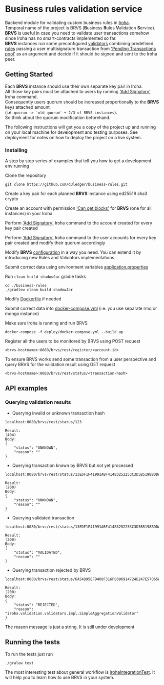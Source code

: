 # Business rules validation service

Backend module for validating custom business rules in [Iroha](https://github.com/hyperledger/iroha).<br/>
Temporal name of the project is BRVS (**B**usiness **R**ules **V**alidation **S**ervice).
**BRVS** is useful in case you need to validate user transactions somehow since Iroha has no smart-contracts implemented so far.<br/>
**BRVS** instances run some preconfigured [validators](./brvs-rules/src/main/java/iroha/validation/rules/Rule.java) combining predefined [rules](./brvs-rules/src/main/java/iroha/validation/validators/Validator.java) passing a user multisignature transaction from ['Pending Transactions pool'](https://iroha.readthedocs.io/en/latest/api/queries.html#get-pending-transactions) as an argument and decide if it should be signed and sent to the Iroha peer.

## Getting Started

Each **BRVS** instance should use their own separate key pair in Iroha.<br/>
All those key pairs must be attached to users by running ['Add Signatory'](https://iroha.readthedocs.io/en/latest/api/commands.html#add-signatory) Iroha command.<br/>
Consequently users quorum should be increased proportionally to the **BRVS** keys attached amount<br/> (i.e. `quorum -> 'old quorum' + 2/3 of BRVS instances`).<br/>
So think about the quorum modification beforehand.

The following instructions will get you a copy of the project up and running on your local machine for development and testing purposes. See deployment for notes on how to deploy the project on a live system.

### Installing

A step by step series of examples that tell you how to get a development env running

Clone the repository

```
git clone https://github.com/d3ledger/business-rules.git
```

Create a key pair for each planned **BRVS** instance using ed25519 sha3 crypto

Create an account with permission ['Can get blocks'](https://iroha.readthedocs.io/en/latest/maintenance/permissions.html#block-stream) for **BRVS** (one for all instances) in your Iroha

Perform ['Add Signatory'](https://iroha.readthedocs.io/en/latest/api/commands.html#add-signatory) Iroha command to the account created for every key pair created

Perform ['Add Signatory'](https://iroha.readthedocs.io/en/latest/api/commands.html#add-signatory) Iroha command to the user accounts for every key pair created and modify their quorum accordingly

Modify **BRVS** [configuration](./config/context/spring-context.xml) in a way you need. You can extend it by introducing new Rules and Validators implementations

Submit correct data using environment variables [application.properties](brvs-core/src/main/resources/application.properties)

Run `clean build shadowJar` gradle tasks

```
cd ./business-rules
./gradlew clean build shadowJar
```

Modify [Dockerfile](./Dockerfile) if needed

Submit correct data into [docker-compose.yml](./deploy/docker-compose.yml) (i.e. you use separate rmq or mongo instance)

Make sure Iroha is running and run BRVS
```
docker-compose -f deploy/docker-compose.yml --build up
```

Register all the users to be monitored by BRVS using POST request
```
<brvs-hostname>:8080/brvs/rest/register/<account-id>
```

To ensure BRVS works send some transaction from a user perspective and query BRVS for the validation result using GET request
```
<brvs-hostname>:8080/brvs/rest/status/<transaction-hash>
```

## API examples
### Querying validation results
- Querying invalid or unknown transaction hash
```
localhost:8080/brvs/rest/status/123

Result:
(404)
Body:
{
    "status": "UNKNOWN",
    "reason": ""
}
```
- Querying transaction known by BRVS but not yet processed
```
localhost:8080/brvs/rest/status/13EDF1F41991ABF414B3252253C3D5B5198BDDAAFCCB181BFB334758C3C4ABEA

Result:
(200)
Body:
{
    "status": "UNKNOWN",
    "reason": ""
}
```
- Querying validated transaction
```
localhost:8080/brvs/rest/status/13EDF1F41991ABF414B3252253C3D5B5198BDDAAFCCB181BFB334758C3C4ABEA

Result:
(200)
Body:
{
    "status": "VALIDATED",
    "reason": ""
}
```
- Querying transaction rejected by BRVS
```
localhost:8080/brvs/rest/status/6A54D95EFD400F316F0396914724B247E57065A66CABFD86427EA73BEFA886AC

Result:
(200)
Body:
{
    "status": "REJECTED",
    "reason": "iroha.validation.validators.impl.SimpleAggregationValidator"
}
```
The reason message is just a string. It is still under development

## Running the tests

To run the tests just run
```
./gralew test
```
The most interesting test about general workflow is [IrohaIntegrationTest](./brvs-core/src/test/java/iroha/validation/behavior/IrohaIntegrationTest.java). It will help you to learn how to use BRVS in your system.
